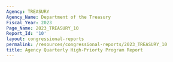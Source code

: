 ```yaml
---
Agency: TREASURY
Agency_Name: Department of the Treasury
Fiscal_Year: 2023
Page_Name: 2023_TREASURY_10
Report_Id: '10'
layout: congressional-reports
permalink: /resources/congressional-reports/2023_TREASURY_10
title: Agency Quarterly High-Priorty Program Report
---
```

